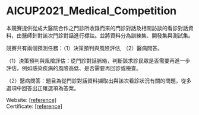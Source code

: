 # AICUP2021_Medical_Competition
本競賽提供從成大醫院合作之門診所收錄而來的門診對話及相關訪談的看診對話資料，由醫師針對該次門診對話進行標註。並將資料分為訓練集、開發集與測試集。

競賽共有兩個預測任務：（1）決策預判與風險評估, （2）醫病問答。

（1）決策預判與風險評估：從門診對話脈絡，判斷該求診民眾是否需要再進一步評估，例如感染疾病的風險高低、是否需要再回診或檢查。

（2）醫病問答：題目為從門診對話資料擷取出與該次看診狀況有關的問題，從多選項中回答出正確選項為答案。  

Website: [[reference]](https://aidea-web.tw/topic/3665319f-cd5d-4f92-8902-00ebbd8e871d)  
Certificate: [[reference]](https://www.aicup.tw/_files/ugd/7fbdbf_74920da55e884998a0181a4052877576.pdf)
